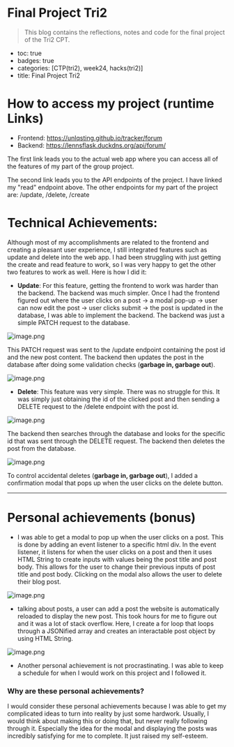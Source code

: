 # Final Project Tri2
> This blog contains the reflections, notes and code for the final project of the Tri2 CPT. 
- toc: true
- badges: true
- categories: [CTP(tri2), week24, hacks(tri2)]
- title: Final Project Tri2

# How to access my project (runtime Links)
- Frontend: https://unlqsting.github.io/tracker/forum
- Backend: https://lennsflask.duckdns.org/api/forum/

The first link leads you to the actual web app where you can access all of the features of my part of the group project. 

The second link leads you to the API endpoints of the project. I have linked my "read" endpoint above. The other endpoints for my part of the project are: /update, /delete, /create

# Technical Achievements:

Although most of my accomplishments are related to the frontend and creating a pleasant user experience, I still integrated features such as update and delete into the web app. I had been struggling with just getting the create and read feature to work, so I was very happy to get the other two features to work as well. Here is how I did it:

- **Update**: For this feature, getting the frontend to work was harder than the backend. The backend was much simpler. Once I had the frontend figured out where the user clicks on a post -> a modal pop-up -> user can now edit the post -> user clicks submit -> the post is updated in the database, I was able to implement the backend. The backend was just a simple PATCH request to the database. 

![image.png](attachment:image.png)

This PATCH request was sent to the /update endpoint containing the post id and the new post content. The backend then updates the post in the database after doing some validation checks (**garbage in, garbage out**). 

![image.png](attachment:image-2.png)

- **Delete**: This feature was very simple. There was no struggle for this. It was simply just obtaining the id of the clicked post and then sending a DELETE request to the /delete endpoint with the post id. 

![image.png](attachment:image-3.png)

The backend then searches through the database and looks for the specific id that was sent through the DELETE request. The backend then deletes the post from the database.

![image.png](attachment:image-4.png)

To control accidental deletes (**garbage in, garbage out**), I added a confirmation modal that pops up when the user clicks on the delete button. 


---------------------


# Personal achievements (bonus)

- I was able to get a modal to pop up when the user clicks on a post. This is done by adding an event listener to a specific html div. In the event listener, it listens for when the user clicks on a post and then it uses HTML String to create inputs with values being the post title and post body. This allows for the user to change their previous inputs of post title and post body. Clicking on the modal also allows the user to delete their blog post. 

![image.png](attachment:image-5.png) 

- talking about posts, a user can add a post the website is automatically reloaded to display the new post. This took hours for me to figure out and it was a lot of stack overflow. Here, I create a for loop that loops through a JSONified array and creates an interactable post object by using HTML String.

![image.png](attachment:image-6.png)

- Another personal achievement is not procrastinating. I was able to keep a schedule for when I would work on this project and I followed it. 

### Why are these personal achievements? 
I would consider these personal achievements because I was able to get my complicated ideas to turn into reality by just some hardwork. Usually, I would think about making this or doing that, but never really following through it. Especially the idea for the modal and displaying the posts was incredibly satisfying for me to complete. It just raised my self-esteem.

